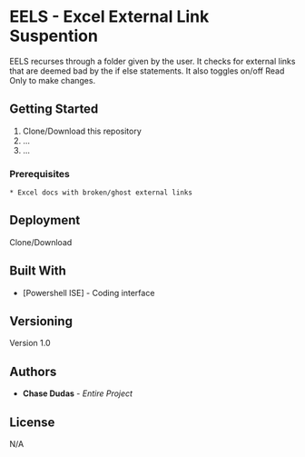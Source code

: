 # EELS - Excel External Link Suspention

EELS recurses through a folder given by the user. It checks for external links that are deemed bad by the if else statements. It also toggles on/off Read Only to make changes.

## Getting Started

1. Clone/Download this repository
2. ...
3. ...

### Prerequisites

```
* Excel docs with broken/ghost external links
```

## Deployment

Clone/Download

## Built With

* [Powershell ISE] - Coding interface

## Versioning

Version 1.0

## Authors

* **Chase Dudas** - *Entire Project* 

## License

N/A
